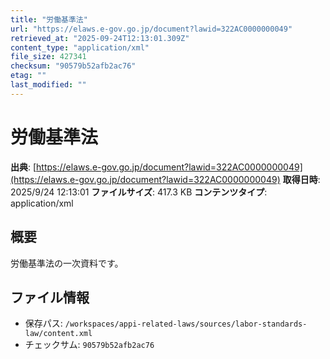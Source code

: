 ```yaml
---
title: "労働基準法"
url: "https://elaws.e-gov.go.jp/document?lawid=322AC0000000049"
retrieved_at: "2025-09-24T12:13:01.309Z"
content_type: "application/xml"
file_size: 427341
checksum: "90579b52afb2ac76"
etag: ""
last_modified: ""
---
```


# 労働基準法

**出典**: [https://elaws.e-gov.go.jp/document?lawid=322AC0000000049](https://elaws.e-gov.go.jp/document?lawid=322AC0000000049)
**取得日時**: 2025/9/24 12:13:01
**ファイルサイズ**: 417.3 KB
**コンテンツタイプ**: application/xml

## 概要
労働基準法の一次資料です。

## ファイル情報
- 保存パス: `/workspaces/appi-related-laws/sources/labor-standards-law/content.xml`
- チェックサム: `90579b52afb2ac76`
